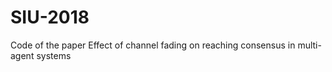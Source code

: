 # SIU-2018

Code of the paper Effect of channel fading on reaching consensus in multi-agent systems
